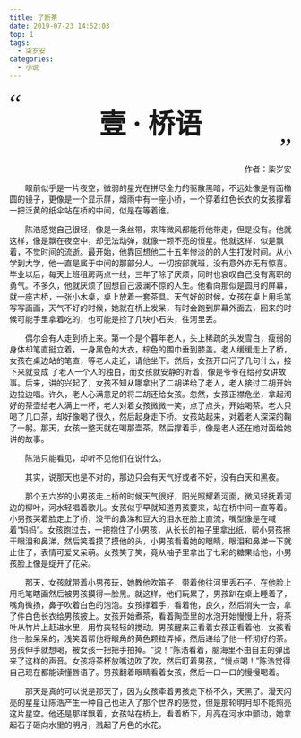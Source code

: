 ```yaml
---
title: 了断茶
date: 2019-07-23 14:52:03
top: 1
tags: 
  - 柒岁安
categories:
  - 小说
---
```


<p align="left" style="height:10px;"><font face='黑体' size=16>“</font></p>   

**<center><font size=16>壹 · 桥语</font></center>**  
<p align="right" style="height:10px;margin-top:-30px;"><font face='黑体' size=16>”</font></p>  
</br>
<p align="right">作者：柒岁安</p>  

&emsp;&emsp;眼前似乎是一片夜空，微弱的星光在拼尽全力的驱散黑暗，不远处像是有面椭圆的镜子，更像是一个显示屏，烟雨中有一座小桥，一个穿着红色长衣的女孩撑着一把泛黄的纸伞站在桥的中间，似是在等着谁。

&emsp;&emsp;陈浩感觉自己很轻，像是一条丝带，来阵微风都能将他带走，但是没有。他就这样，像是飘在夜空中，却无法动弹，就像一颗不亮的恒星。他就这样，似是飘着，不觉时间的流逝。最开始，他靠回想他二十五年惨淡的的人生打发时间。从小学到大学，他一直是属于中间的那部分人，一切按部就班，没有意外亦无有惊喜。毕业以后，每天上班租房两点一线，三年了除了厌烦，同时也哀叹自己没有离职的勇气。不多久，他就厌烦了回想自己波澜不惊的人生。他看向那似是圆月的屏幕，就一座古桥，一张小木桌，桌上放着一套茶具。天气好的时候，女孩在桌上用毛笔写写画画，天气不好的时候，她就在桥上发呆，有时会跑到屏幕外面去，回来的时候可能手里拿着吃的，也可能是捡了几块小石头，往河里丢。

&emsp;&emsp;偶尔会有人走到桥上来。第一个是个暮年老人，头上稀疏的头发雪白，瘦弱的身体却笔直挺立着，一身黑色的大衣，棕色的围巾垂到膝盖。老人缓缓走上了桥，女孩在桌边站的笔直，等老人走近，请他坐下。然后，女孩开口问了几句什么，接下来就变成 了老人一个人的独白，而女孩就安静的听着，像是爷爷在给孙女讲故事。后来，讲的兴起了，女孩不知从哪拿出了二胡递给了老人，老人接过二胡开始边拉边唱。许久，老人心满意足的将二胡还给女孩。忽然，女孩正襟危坐，拿起沏好的茶壶给老人满上一杯，老人对着女孩微微一笑，点了点头，开始喝茶。老人只喝了几口茶，却好像喝了很久，然后起身走下桥。女孩站起来，对着老人深深的鞠了一躬。那天，女孩一整天就在喝那壶茶，然后撑着手，像是老人还在她对面给她讲的故事。  

&emsp;&emsp;陈浩只能看见，却听不见他们在说什么。  

&emsp;&emsp;其实，说那天也是不对的，那边只会有天气好或者不好，没有白天和黑夜。  

&emsp;&emsp;那个五六岁的小男孩走上桥的时候天气很好，阳光照耀着河面，微风轻抚着河边的柳叶，河水轻唱着歌儿。女孩似乎早就知道男孩要来，站在桥中间一直等着。小男孩哭着脸走上了桥，没干的鼻涕和豆大的泪水在脸上直流，嘴型像是在喊着“妈妈”。女孩跑过去，一把抱住了小男孩，从长长的袖子里拿出纸，帮小男孩擦干眼泪和鼻涕，然后笑着摸了摸他的头，小男孩看着她的眼睛，眼泪和鼻涕一下就止住了，表情可爱又呆萌。女孩笑了笑，竟从袖子里拿出了七彩的糖果给他，小男孩脸上像是绽开了花朵。  

&emsp;&emsp;那天，女孩就带着小男孩玩，她教他吹笛子，带着他往河里丢石子，在他脸上用毛笔瞎画然后被男孩摸得一脸黑。就这样，他们玩累了，男孩趴在桌上睡着了，嘴角微扬，鼻子吹着白色的泡泡。女孩撑着手，看着他，良久，然后消失一会，拿了件白色长衣给男孩披上。女孩开始煮茶，看着陶壶里的水泡开始慢慢上升，将茶叶从竹片上赶进水里，用竹夹轻轻的搅动。男孩醒来正看着女孩正看着他，女孩看他一脸呆呆的，浅笑着帮他将眼角的黄色颗粒弄掉，然后递给了他一杯沏好的茶。男孩伸手就想喝，被女孩一把把手拍掉。“烫！”陈浩看着，脑海里不由自主的弹出来了这样的声音。女孩将茶杯放嘴边吹了吹，然后盯着男孩，“慢点喝！”陈浩觉得自己现在都能读懂唇语了。男孩翻着眼睛看着女孩，然后一口一口的慢慢喝着。  

&emsp;&emsp;那天是真的可以说是那天了，因为女孩牵着男孩走下桥不久，天黑了。漫天闪亮的星星让陈浩产生一种自己也进入了那个世界的感觉，但是那轮明月却不能照亮这片星空。他还是那样飘着，女孩站在桥上，看着桥下，月亮在河水中颤动，她拿起石子砸向水里的明月，溅起了月色的水花。
